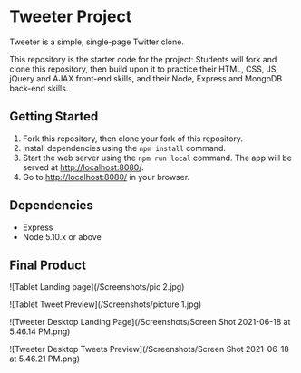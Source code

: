 # Tweeter Project

Tweeter is a simple, single-page Twitter clone.

This repository is the starter code for the project: Students will fork and clone this repository, then build upon it to practice their HTML, CSS, JS, jQuery and AJAX front-end skills, and their Node, Express and MongoDB back-end skills.

## Getting Started

1. Fork this repository, then clone your fork of this repository.
2. Install dependencies using the `npm install` command.
3. Start the web server using the `npm run local` command. The app will be served at <http://localhost:8080/>.
4. Go to <http://localhost:8080/> in your browser.

## Dependencies

- Express
- Node 5.10.x or above

## Final Product

![Tablet Landing page](/Screenshots/pic 2.jpg)

![Tablet Tweet Preview](/Screenshots/picture 1.jpg)

![Tweeter Desktop Landing Page](/Screenshots/Screen Shot 2021-06-18 at 5.46.14 PM.png)

![Tweeter Desktop Tweets Preview](/Screenshots/Screen Shot 2021-06-18 at 5.46.21 PM.png)

